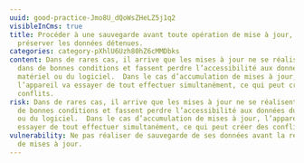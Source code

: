 ```yaml
---
uuid: good-practice-Jmo8U_dQoWsZHeLZ5j1q2
visibleInCms: true
title: Procéder à une sauvegarde avant toute opération de mise à jour, afin de
  préserver les données détenues.
categories: category-pXhlU6Uzh80hZ6cMMDbks
content: Dans de rares cas, il arrive que les mises à jour ne se réalisent pas
  dans de bonnes conditions et fassent perdre l’accessibilité aux données du
  matériel ou du logiciel.  Dans le cas d’accumulation de mises à jour,
  l’appareil va essayer de tout effectuer simultanément, ce qui peut créer des
  conflits.
risk: Dans de rares cas, il arrive que les mises à jour ne se réalisent pas dans
  de bonnes conditions et fassent perdre l’accessibilité aux données du matériel
  ou du logiciel.  Dans le cas d’accumulation de mises à jour, l’appareil va
  essayer de tout effectuer simultanément, ce qui peut créer des conflits.
vulnerability: Ne pas réaliser de sauvegarde de ses données avant la réalisation
  de mises à jour.
---
```

